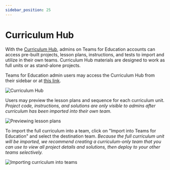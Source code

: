 ```yaml
---
sidebar_position: 25
---
```


# Curriculum Hub

With the [Curriculum Hub](https://replit.com/curriculum), admins on Teams for Education accounts can access pre-built projects, lesson plans, instructions, and tests to import and utilize in their own teams. Curriculum Hub materials are designed to work as full units or as stand-alone projects.

Teams for Education admin users may access the Curriculum Hub from their sidebar or at [this link](https://replit.com/curriculum). 

![Curriculum Hub](https://replit-docs-images.bardia.repl.co/images/teamsForEducation/curriculum-hub/curriculum_hub.png)

Users may preview the lesson plans and sequence for each curriculum unit. *Project code, instructions, and solutions are only visible to admins after curriculum has been imported into their own team.* 

![Previewing lesson plans](https://replit-docs-images.bardia.repl.co/images/teamsForEducation/curriculum-hub/curriculum_viewlessonplan.gif)

To import the full curriculum into a team, click on "Import into Teams for Education" and select the destination team. *Because the full curriculum unit will be imported, we recommend creating a curriculum-only team that you can use to view all project details and solutions, then deploy to your other teams selectively.*

![Importing curriculum into teams](https://replit-docs-images.bardia.repl.co/images/teamsForEducation/curriculum-hub/curriculum_import.gif)

